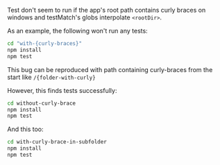 Test don't seem to run if the app's root path contains curly braces on windows and testMatch's globs interpolate `<rootDir>`.

As an example, the following won't run any tests:

```sh
cd "with-{curly-braces}"
npm install
npm test
```

This bug can be reproduced with path containing curly-braces from the start like `/{folder-with-curly}`

However, this finds tests successfully:

```sh
cd without-curly-brace
npm install
npm test
```

And this too:


```sh
cd with-curly-brace-in-subfolder
npm install
npm test
```
